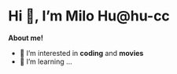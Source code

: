 <!---
✨ special ✨ repository.
`README.md` (this file) appears on GitHub profile.
--->

# Hi 👋, I’m Milo Hu@hu-cc

**About me!**

- 👀 I’m interested in **coding** and **movies**
- 🌱 I’m learning ...
